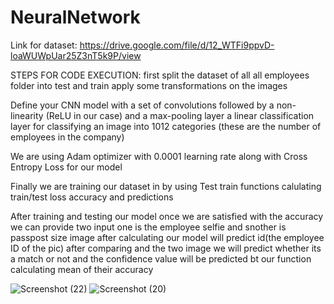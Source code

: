 # NeuralNetwork
Link for dataset: https://drive.google.com/file/d/12_WTFi9ppvD-loaWUWpUar25Z3nT5k9P/view



STEPS FOR CODE EXECUTION:
first split the dataset of all all employees folder into test and train apply some transformations on the images

Define your CNN model with a set of convolutions followed by a non-linearity (ReLU in our case) and a max-pooling layer a linear classification layer for classifying an image into 1012 categories (these are the number of employees in the company)

We are using Adam optimizer with 0.0001 learning rate along with Cross Entropy Loss for our model

Finally we are training our dataset in by using Test train functions calulating train/test loss accuracy and predictions

After training and testing our model once we are satisfied with the accuracy we can provide two input one is the employee selfie and snother is passpost size image
after calculating our model will predict id(the employee ID of the pic) after comparing and the two image we will predict whether its a match or not and the confidence value will be predicted bt our function calculating mean of their accuracy

![Screenshot (22)](https://user-images.githubusercontent.com/83956407/117659919-248a2a00-b1ba-11eb-9722-a995ebc87d53.png)
![Screenshot (20)](https://user-images.githubusercontent.com/83956407/117660057-513e4180-b1ba-11eb-95b1-e1da5692b086.png)

